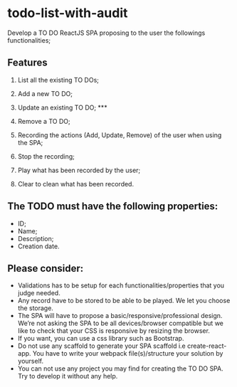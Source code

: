 # todo-list-with-audit
Develop a TO DO ReactJS SPA proposing to the user the followings functionalities;

## Features
1. List all the existing TO DOs;
2. Add a new TO DO;
3. Update an existing TO DO; ***
4. Remove a TO DO;

5. Recording the actions (Add, Update, Remove) of the user when using the SPA;
6. Stop the recording;
7. Play what has been recorded by the user;
8. Clear to clean what has been recorded.


## The TODO must have the following properties:
- ID;
- Name;
- Description;
- Creation date.

## Please consider:
- Validations has to be setup for each functionalities/properties that you judge needed.
- Any record have to be stored to be able to be played. We let you choose the storage.
- The SPA will have to propose a basic/responsive/professional design. We’re not asking the SPA to be all devices/browser compatible but we like to check that your CSS is responsive by resizing the browser.
- If you want, you can use a css library such as Bootstrap.
- Do not use any scaffold to generate your SPA scaffold i.e create-react-app. You have to write your webpack file(s)/structure your solution by yourself.
- You can not use any project you may find for creating the TO DO SPA. Try to develop it without any help.